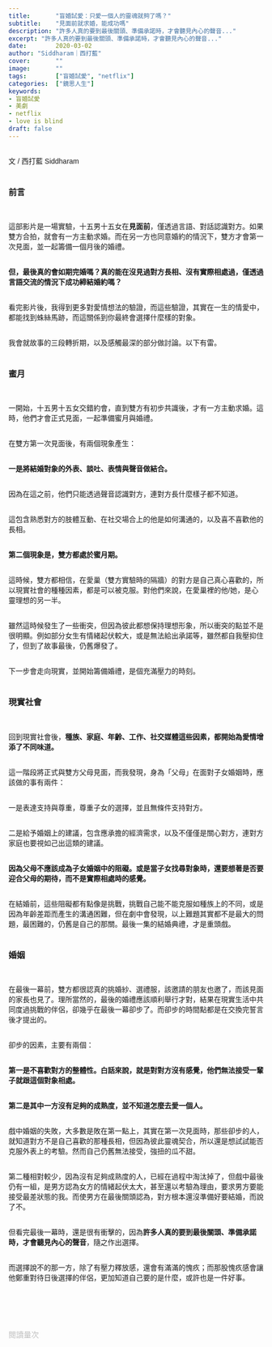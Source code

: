 ```yaml
---
title:       "盲婚試愛：只愛一個人的靈魂就夠了嗎？"
subtitle:    "見面前就求婚，能成功嗎"
description: "許多人真的要到最後關頭、準備承諾時，才會聽見內心的聲音..."
excerpt: "許多人真的要到最後關頭、準備承諾時，才會聽見內心的聲音..."
date:        2020-03-02
author: "Siddharam｜西打藍"
cover:       ""
image:       ""
tags:        ["盲婚試愛", "netflix"]
categories:  ["鏡思人生"]
keywords:
- 盲婚試愛
- 美劇
- netflix
- love is blind
draft: false
---
```


<article style="font-family: 'Noto Sans TC', '微軟正黑體', sans-serif; font-weight: 300;">

<br>文 / 西打藍 Siddharam<br><br>

<h3 class="article-h1-color">前言</h3><br>

這部影片是一場實驗，十五男十五女在<b>見面前</b>，僅透過言語、對話認識對方。如果雙方合拍，就會有一方主動求婚。而在另一方也同意婚約的情況下，雙方才會第一次見面，並一起籌備一個月後的婚禮。<br><br>

<b>但，最後真的會如期完婚嗎？真的能在沒見過對方長相、沒有實際相處過，僅透過言語交流的情況下成功締結婚約嗎？</b><br><br>

看完影片後，我得到更多對愛情想法的驗證，而這些驗證，其實在一生的情愛中，都能找到蛛絲馬跡，而這關係到你最終會選擇什麼樣的對象。<br><br>

我會就故事的三段轉折期，以及感觸最深的部分做討論。以下有雷。<br><br>

<h3 class="article-h1-color">蜜月</h3><br>

一開始，十五男十五女交錯約會，直到雙方有初步共識後，才有一方主動求婚。這時，他們才會正式見面，一起準備蜜月與婚禮。<br><br>

在雙方第一次見面後，有兩個現象產生：<br><br>

<b>一是將結婚對象的外表、談吐、表情與聲音做結合。</b><br><br>

因為在這之前，他們只能透過聲音認識對方，連對方長什麼樣子都不知道。<br><br>

這包含熟悉對方的肢體互動、在社交場合上的他是如何溝通的，以及喜不喜歡他的長相。<br><br>

<b>第二個現象是，雙方都處於蜜月期。</b><br><br>

這時候，雙方都相信，在愛巢（雙方實驗時的隔牆）的對方是自己真心喜歡的，所以現實社會的種種因素，都是可以被克服。對他們來說，在愛巢裡的他/她，是心靈理想的另一半。<br><br>

雖然這時候發生了一些衝突，但因為彼此都想保持理想形象，所以衝突的點並不是很明顯。例如部分女生有情緒起伏較大，或是無法給出承諾等，雖然都自我壓抑住了，但到了故事最後，仍舊爆發了。<br><br>

下一步會走向現實，並開始籌備婚禮，是個充滿壓力的時刻。<br><br>

<h3 class="article-h1-color">現實社會</h3><br>

回到現實社會後，<b>種族、家庭、年齡、工作、社交媒體這些因素，都開始為愛情增添了不同味道。</b><br><br>

這一階段將正式與雙方父母見面，而我發現，身為「父母」在面對子女婚姻時，應該做的事有兩件：<br><br>

一是表達支持與尊重，尊重子女的選擇，並且無條件支持對方。<br><br>

二是給予婚姻上的建議，包含應承擔的經濟需求，以及不僅僅是關心對方，連對方家庭也要視如己出這類的建議。<br><br>

<b>因為父母不應該成為子女婚姻中的阻礙。或是當子女找尋對象時，還要想著是否要迎合父母的期待，而不是實際相處時的感覺。</b><br><br>

在結婚前，這些阻礙都有點像是挑戰，挑戰自己能不能克服如種族上的不同，或是因為年齡差距而產生的溝通困難，但在劇中會發現，以上難題其實都不是最大的問題，最困難的，仍舊是自己的那關。最後一集的結婚典禮，才是重頭戲。<br><br>


<h3 class="article-h1-color">婚姻</h3><br>

在最後一幕前，雙方都很認真的挑婚紗、選禮服，該邀請的朋友也邀了，而該見面的家長也見了。理所當然的，最後的婚禮應該順利舉行才對，結果在現實生活中共同度過挑戰的伴侶，卻幾乎在最後一幕卻步了。而卻步的時間點都是在交換完誓言後才提出的。<br><br>

卻步的因素，主要有兩個：<br><br>

<b>第一是不喜歡對方的整體性。白話來說，就是對對方沒有感覺，他們無法接受一輩子就跟這個對象相處。</b><br><br>

<b>第二是其中一方沒有足夠的成熟度，並不知道怎麼去愛一個人。</b><br><br>

戲中婚姻的失敗，大多數是敗在第一點上，其實在第一次見面時，那些卻步的人，就知道對方不是自己喜歡的那種長相，但因為彼此靈魂契合，所以還是想試試能否克服外表上的考驗。然而自己仍舊無法接受，強扭的瓜不甜。<br><br>

第二種相對較少，因為沒有足夠成熟度的人，已經在過程中淘汰掉了，但戲中最後仍有一組，是男方認為女方的情緒起伏太大，甚至還以考驗為理由，要求男方要能接受最差狀態的我。而使男方在最後關頭認為，對方根本還沒準備好要結婚，而說了不。<br><br>

但看完最後一幕時，還是很有衝擊的，因為<b>許多人真的要到最後關頭、準備承諾時，才會聽見內心的聲音</b>，隨之作出選擇。<br><br>

而選擇說不的那一方，除了有壓力釋放感，還會有滿滿的愧疚；而那股愧疚感會讓他鄭重對待日後選擇的伴侶，更加知道自己要的是什麼，或許也是一件好事。<br><br>



<br><br><br>

</article>

<div style="color: #bfbfbf; font-size: 15px;" id="busuanzi_container_page_pv">
  閱讀量<span id="busuanzi_value_page_pv"></span>次
</div>

<script src="../../js/post.js"></script>



